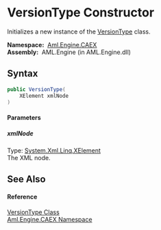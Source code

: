 VersionType Constructor
=======================
Initializes a new instance of the [VersionType][1] class.

  **Namespace:**  [Aml.Engine.CAEX][2]  
  **Assembly:**  AML.Engine (in AML.Engine.dll)

Syntax
------

```csharp
public VersionType(
	XElement xmlNode
)
```

#### Parameters

##### *xmlNode*
Type: [System.Xml.Linq.XElement][3]  
The XML node.


See Also
--------

#### Reference
[VersionType Class][1]  
[Aml.Engine.CAEX Namespace][2]  

[1]: README.md
[2]: ../README.md
[3]: https://docs.microsoft.com/dotnet/api/system.xml.linq.xelement
[4]: https://www.automationml.org
[5]: ../../icons/logoShade.png